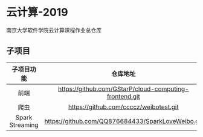 # 云计算-2019

南京大学软件学院云计算课程作业总仓库

## 子项目

|   子项目功能    |                        仓库地址                        |
| :-------------: | :----------------------------------------------------: |
|      前端       | https://github.com/GStarP/cloud-computing-frontend.git |
|      爬虫       |         https://github.com/ccccz/weibotest.git         |
| Spark Streaming |   https://github.com/QQ876684433/SparkLoveWeibo.git    |

